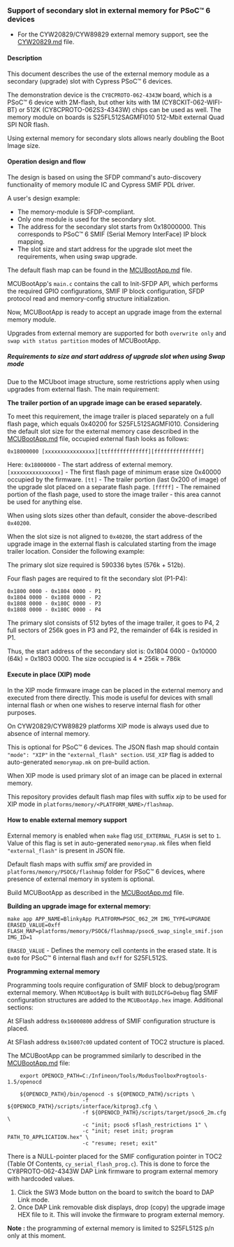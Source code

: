 ### Support of secondary slot in external memory for PSoC™ 6 devices

* For the CYW20829/CYW89829 external memory support, see the [CYW20829.md](../platforms/CYW20829.md) file.

#### Description

This document describes the use of the external memory module as a secondary (upgrade) slot with Cypress PSoC™ 6 devices.

The demonstration device is the `CY8CPROTO-062-4343W` board, which is a PSoC™ 6 device with 2M-flash, but other kits with 1M (CY8CKIT-062-WIFI-BT) or 512K (CY8CPROTO-062S3-4343W) chips can be used as well.
The memory module on boards is S25FL512SAGMFI010 512-Mbit external Quad SPI NOR flash.

Using external memory for secondary slots allows nearly doubling the Boot Image size.

#### Operation design and flow

The design is based on using the SFDP command's auto-discovery functionality of memory module IC and Cypress SMIF PDL driver.

A user's design example:
* The memory-module is SFDP-compliant.
* Only one module is used for the secondary slot.
* The address for the secondary slot starts from 0x18000000.
This corresponds to PSoC™ 6 SMIF (Serial Memory InterFace) IP block mapping.
* The slot size and start address for the upgrade slot meet the requirements, when using swap upgrade.

The default flash map can be found in the [MCUBootApp.md](MCUBootApp.md) file.

MCUBootApp's `main.c` contains the call to Init-SFDP API, which performs the required GPIO configurations, SMIF IP block configuration, SFDP protocol read and memory-config structure initialization.

Now, MCUBootApp is ready to accept an upgrade image from the external memory module.

Upgrades from external memory are supported for both `overwrite only` and `swap with status partition` modes of MCUBootApp. 

##### Requirements to size and start address of upgrade slot when using Swap mode

Due to the MCUboot image structure, some restrictions apply when using upgrades from external flash. The main requirement:

**The trailer portion of an upgrade image can be erased separately.**

To meet this requirement, the image trailer is placed separately on a full flash page, which equals 0x40200 for S25FL512SAGMFI010. 
Considering the default slot size for the external memory case described in the [MCUBootApp.md](MCUBootApp.md) file, occupied external flash looks as follows:

    0x18000000 [xxxxxxxxxxxxxxxx][ttfffffffffffff][fffffffffffffff]

Here:
`0x18000000` - The start address of external memory.
`[xxxxxxxxxxxxxxxx]` - The first flash page of minimum erase size 0x40000 occupied by the firmware.
`[tt]` - The trailer portion (last 0x200 of image) of the upgrade slot placed on a separate flash page.
`[fffff]` - The remained portion of the flash page, used to store the image trailer - this area cannot be used for anything else.

When using slots sizes other than default, consider the above-described `0x40200`.

When the slot size is not aligned to `0x40200`, the start address of the upgrade image in the external flash is calculated starting from the image trailer location. Consider the following example:

The primary slot size required is 590336 bytes (576k + 512b).

Four flash pages are required to fit the secondary slot (P1-P4):

    0x1800 0000 - 0x1804 0000 - P1
    0x1804 0000 - 0x1808 0000 - P2
    0x1808 0000 - 0x180C 0000 - P3
    0x1808 0000 - 0x180C 0000 - P4

The primary slot consists of 512 bytes of the image trailer, it goes to P4, 2 full sectors of 256k goes in P3 and P2, the remainder of 64k is resided in P1.

Thus, the start address of the secondary slot is: 0x1804 0000 - 0x10000 (64k) = 0x1803 0000. The size occupied is 4 * 256k = 786k

#### Execute in place (XIP) mode

In the XIP mode firmware image can be placed in the external memory and executed from there directly. This mode is useful for devices with small internal flash or when one wishes to reserve internal flash for other purposes.

On CYW20829/CYW89829 platforms XIP mode is always used due to absence of internal memory.

This is optional for PSoC™ 6 devices. The JSON flash map should contain `"mode": "XIP"` in the `"external_flash" section`. `USE_XIP` flag is added to auto-generated `memorymap.mk` on pre-build action.

When XIP mode is used primary slot of an image can be placed in external memory.

This repository provides default flash map files with suffix _xip_ to be used for XIP mode in `platforms/memory/<PLATFORM_NAME>/flashmap`.

#### How to enable external memory support

External memory is enabled when `make` flag `USE_EXTERNAL_FLASH` is set to `1`. Value of this flag is set in auto-generated `memorymap.mk` files when field `"external_flash"` is present in JSON file. 

Default flash maps with suffix _smif_ are provided in `platforms/memory/PSOC6/flashmap` folder for PSoC™ 6 devices, where presence of external memory in system is optional.

Build MCUBootApp as described in the [MCUBootApp.md](MCUBootApp.md) file.

**Building an upgrade image for external memory:**

    make app APP_NAME=BlinkyApp PLATFORM=PSOC_062_2M IMG_TYPE=UPGRADE ERASED_VALUE=0xff FLASH_MAP=platforms/memory/PSOC6/flashmap/psoc6_swap_single_smif.json IMG_ID=1

`ERASED_VALUE` - Defines the memory cell contents in the erased state. It is `0x00` for PSoC™ 6 internal flash and `0xff` for S25FL512S.

**Programming external memory**

Programming tools require configuration of SMIF block to debug/program external memory. When `MCUBootApp` is built with `BUILDCFG=Debug` flag SMIF configuration structures are added to the `MCUBootApp.hex` image. Additional sections:

At SFlash address `0x16000800` address of SMIF configuration structure is placed.

At SFlash address `0x16007c00` updated content of TOC2 structure is placed.

The MCUBootApp can be programmed similarly to described in the [MCUBootApp.md](MCUBootApp.md) file:

        export OPENOCD_PATH=C:/Infineon/Tools/ModusToolboxProgtools-1.5/openocd

        ${OPENOCD_PATH}/bin/openocd -s ${OPENOCD_PATH}/scripts \
                            -f ${OPENOCD_PATH}/scripts/interface/kitprog3.cfg \
                            -f ${OPENOCD_PATH}/scripts/target/psoc6_2m.cfg \
                            -c "init; psoc6 sflash_restrictions 1" \
                            -c "init; reset init; program PATH_TO_APPLICATION.hex" \
                            -c "resume; reset; exit" 

There is a NULL-pointer placed for the SMIF configuration pointer in TOC2 (Table Of Contents, `cy_serial_flash_prog.c`).
This is done to force the CY8PROTO-062-4343W DAP Link firmware to program external memory with hardcoded values.

1. Click the SW3 Mode button on the board to switch the board to DAP Link mode.
2. Once DAP Link removable disk displays, drop (copy) the upgrade image HEX file to it.
This will invoke the firmware to program external memory.

**Note :** the programming of external memory is limited to S25FL512S p/n only at this moment.

